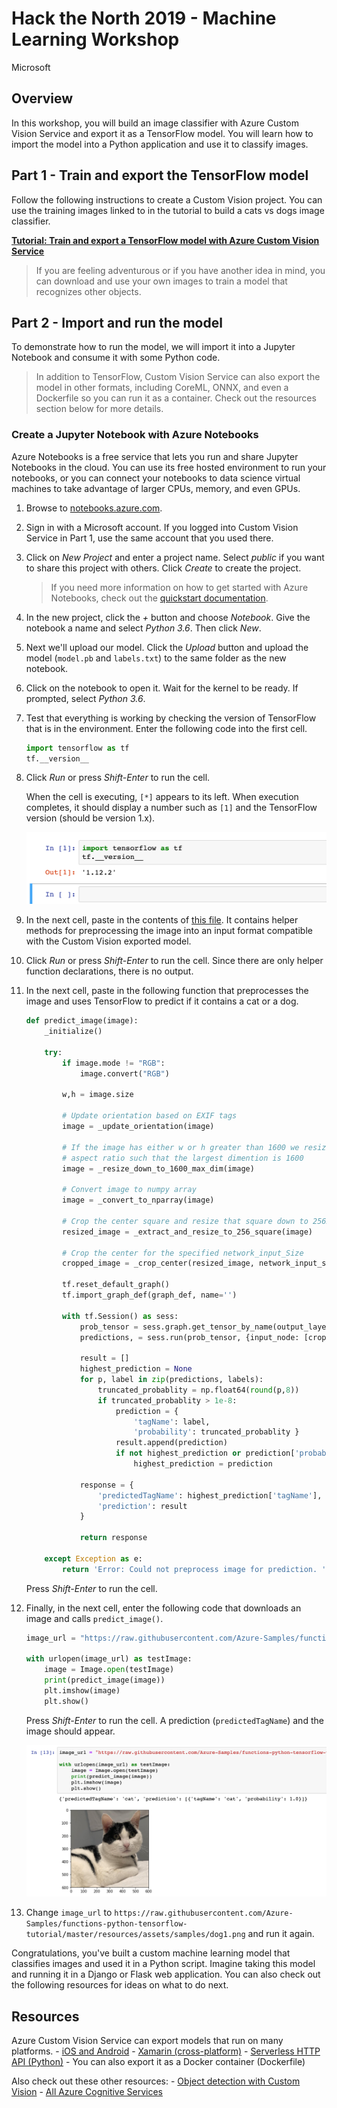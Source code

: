 # Hack the North 2019 - Machine Learning Workshop

Microsoft

## Overview

In this workshop, you will build an image classifier with Azure Custom Vision Service and export it as a TensorFlow model. You will learn how to import the model into a Python application and use it to classify images.

## Part 1 - Train and export the TensorFlow model

Follow the following instructions to create a Custom Vision project. You can use the training images linked to in the tutorial to build a cats vs dogs image classifier.

[**Tutorial: Train and export a TensorFlow model with Azure Custom Vision Service**](https://github.com/Azure-Samples/functions-python-tensorflow-tutorial/blob/master/train-custom-vision-model.md)

> If you are feeling adventurous or if you have another idea in mind, you can download and use your own images to train a model that recognizes other objects.

## Part 2 - Import and run the model

To demonstrate how to run the model, we will import it into a Jupyter Notebook and consume it with some Python code.

> In addition to TensorFlow, Custom Vision Service can also export the model in other formats, including CoreML, ONNX, and even a Dockerfile so you can run it as a container. Check out the resources section below for more details.

### Create a Jupyter Notebook with Azure Notebooks

Azure Notebooks is a free service that lets you run and share Jupyter Notebooks in the cloud. You can use its free hosted environment to run your notebooks, or you can connect your notebooks to data science virtual machines to take advantage of larger CPUs, memory, and even GPUs.

1. Browse to [notebooks.azure.com](https://notebooks.azure.com/).

1. Sign in with a Microsoft account. If you logged into Custom Vision Service in Part 1, use the same account that you used there.

1. Click on *New Project* and enter a project name. Select *public* if you want to share this project with others. Click *Create* to create the project.

    > If you need more information on how to get started with Azure Notebooks, check out the [quickstart documentation](https://docs.microsoft.com/azure/notebooks/quickstart-create-share-jupyter-notebook).

1. In the new project, click the *+* button and choose *Notebook*. Give the notebook a name and select *Python 3.6*. Then click *New*.

1. Next we'll upload our model. Click the *Upload* button and upload the model (`model.pb` and `labels.txt`) to the same folder as the new notebook.

1. Click on the notebook to open it. Wait for the kernel to be ready. If prompted, select *Python 3.6*.

1. Test that everything is working by checking the version of TensorFlow that is in the environment. Enter the following code into the first cell.

    ```python
    import tensorflow as tf
    tf.__version__
    ```

1. Click *Run* or press *Shift-Enter* to run the cell.

    When the cell is executing, `[*]` appears to its left. When execution completes, it should display a number such as `[1]` and the TensorFlow version (should be version 1.x).

    ![Check version](images/check-version.png)

1. In the next cell, paste in the contents of [this file](predict_helpers.py). It contains helper methods for preprocessing the image into an input format compatible with the Custom Vision exported model.

1. Click *Run* or press *Shift-Enter* to run the cell. Since there are only helper function declarations, there is no output.

1. In the next cell, paste in the following function that preprocesses the image and uses TensorFlow to predict if it contains a cat or a dog.

    ```python
    def predict_image(image):
        _initialize()

        try:
            if image.mode != "RGB":
                image.convert("RGB")

            w,h = image.size
            
            # Update orientation based on EXIF tags
            image = _update_orientation(image)

            # If the image has either w or h greater than 1600 we resize it down respecting
            # aspect ratio such that the largest dimention is 1600
            image = _resize_down_to_1600_max_dim(image)

            # Convert image to numpy array
            image = _convert_to_nparray(image)
            
            # Crop the center square and resize that square down to 256x256
            resized_image = _extract_and_resize_to_256_square(image)

            # Crop the center for the specified network_input_Size
            cropped_image = _crop_center(resized_image, network_input_size, network_input_size)

            tf.reset_default_graph()
            tf.import_graph_def(graph_def, name='')

            with tf.Session() as sess:
                prob_tensor = sess.graph.get_tensor_by_name(output_layer)
                predictions, = sess.run(prob_tensor, {input_node: [cropped_image] })
                
                result = []
                highest_prediction = None
                for p, label in zip(predictions, labels):
                    truncated_probablity = np.float64(round(p,8))
                    if truncated_probablity > 1e-8:
                        prediction = {
                            'tagName': label,
                            'probability': truncated_probablity }
                        result.append(prediction)
                        if not highest_prediction or prediction['probability'] > highest_prediction['probability']:
                            highest_prediction = prediction

                response = {
                    'predictedTagName': highest_prediction['tagName'],
                    'prediction': result 
                }

                return response
                
        except Exception as e:
            return 'Error: Could not preprocess image for prediction. ' + str(e)
    ```

    Press *Shift-Enter* to run the cell.

1. Finally, in the next cell, enter the following code that downloads an image and calls `predict_image()`.

    ```python
    image_url = "https://raw.githubusercontent.com/Azure-Samples/functions-python-tensorflow-tutorial/master/resources/assets/samples/cat1.png"

    with urlopen(image_url) as testImage:
        image = Image.open(testImage)
        print(predict_image(image))
        plt.imshow(image)
        plt.show()
    ```

    Press *Shift-Enter* to run the cell. A prediction (`predictedTagName`) and the image should appear.

    ![Prediction result](images/predict.png)

1. Change `image_url` to `https://raw.githubusercontent.com/Azure-Samples/functions-python-tensorflow-tutorial/master/resources/assets/samples/dog1.png` and run it again.

Congratulations, you've built a custom machine learning model that classifies images and used it in a Python script. Imagine taking this model and running it in a Django or Flask web application. You can also check out the following resources for ideas on what to do next.

## Resources

Azure Custom Vision Service can export models that run on many platforms.
    - [iOS and Android](https://docs.microsoft.com/azure/cognitive-services/custom-vision-service/export-your-model)
    - [Xamarin (cross-platform)](https://channel9.msdn.com/Shows/XamarinShow/Custom-Vision--Object-Detection-Made-Easy)
    - [Serverless HTTP API (Python)](https://docs.microsoft.com/azure/azure-functions/functions-machine-learning-tensorflow)
    - You can also export it as a Docker container (Dockerfile)

Also check out these other resources:
    - [Object detection with Custom Vision](https://docs.microsoft.com/azure/cognitive-services/custom-vision-service/get-started-build-detector)
    - [All Azure Cognitive Services](https://docs.microsoft.com/azure/cognitive-services/)
